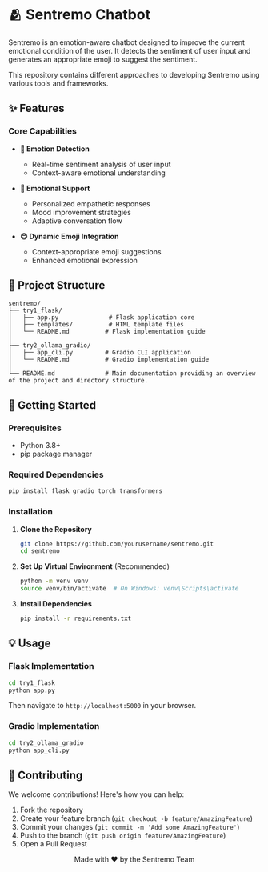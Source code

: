 # 🫂 Sentremo Chatbot

Sentremo is an emotion-aware chatbot designed to improve the current emotional condition of the user. It detects the sentiment of user input and generates an appropriate emoji to suggest the sentiment. 

This repository contains different approaches to developing Sentremo using various tools and frameworks.

## ✨ Features

### Core Capabilities

- **🎯 Emotion Detection**
  - Real-time sentiment analysis of user input
  - Context-aware emotional understanding

- **💝 Emotional Support**
  - Personalized empathetic responses
  - Mood improvement strategies
  - Adaptive conversation flow

- **😊 Dynamic Emoji Integration**
  - Context-appropriate emoji suggestions
  - Enhanced emotional expression
    

## 📂 Project Structure

```
sentremo/
├── try1_flask/
│   ├── app.py              # Flask application core
│   ├── templates/          # HTML template files
│   └── README.md          # Flask implementation guide
│
├── try2_ollama_gradio/
│   ├── app_cli.py         # Gradio CLI application
│   └── README.md          # Gradio implementation guide
│
└── README.md              # Main documentation providing an overview of the project and directory structure.
```

## 🚀 Getting Started

### Prerequisites

- Python 3.8+
- pip package manager

### Required Dependencies

```bash
pip install flask gradio torch transformers
```

### Installation

1. **Clone the Repository**
   ```bash
   git clone https://github.com/yourusername/sentremo.git
   cd sentremo
   ```

2. **Set Up Virtual Environment** (Recommended)
   ```bash
   python -m venv venv
   source venv/bin/activate  # On Windows: venv\Scripts\activate
   ```

3. **Install Dependencies**
   ```bash
   pip install -r requirements.txt
   ```

## 💡 Usage

### Flask Implementation
```bash
cd try1_flask
python app.py
```
Then navigate to `http://localhost:5000` in your browser.

### Gradio Implementation
```bash
cd try2_ollama_gradio
python app_cli.py
```
   
## 🤝 Contributing

We welcome contributions! Here's how you can help:

1. Fork the repository
2. Create your feature branch (`git checkout -b feature/AmazingFeature`)
3. Commit your changes (`git commit -m 'Add some AmazingFeature'`)
4. Push to the branch (`git push origin feature/AmazingFeature`)
5. Open a Pull Request

<div align="center">

Made with ❤️ by the Sentremo Team

</div>
